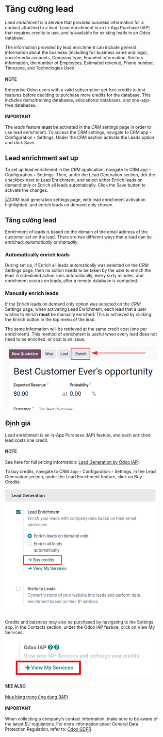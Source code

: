# Tăng cường lead

*Lead enrichment* is a service that provides business information for a contact attached to a lead.
Lead enrichment is an In-App Purchase (IAP) that requires credits to use, and is available for
existing leads in an Odoo database.

The information provided by lead enrichment can include general information about the business
(including full business name and logo), social media accounts, Company type,
Founded information, Sectors information, the number of
Employees, Estimated revenue, Phone number,
Timezone, and Technologies Used.

#### NOTE
Enterprise Odoo users with a valid subscription get free credits to test  features before deciding to purchase more credits for the database. This includes
demo/training databases, educational databases, and one-app-free databases.

#### IMPORTANT
The *leads* feature **must** be activated in the *CRM* settings page in order to use lead
enrichment. To access the *CRM* settings, navigate to CRM app ‣ Configuration
‣ Settings. Under the CRM section activate the Leads option and click
Save.

## Lead enrichment set up

To set up lead enrichment in the *CRM* application, navigate to CRM app ‣
Configuration ‣ Settings. Then, under the Lead Generation section, tick the checkbox
next to Lead Enrichment, and select either Enrich leads on demand only or
Enrich all leads automatically. Click the Save button to activate the
changes.

![CRM lead generation settings page, with lead enrichment activation highlighted, and enrich
leads on demand only chosen.](../../../../_images/lead-enrichment-activate.png)

## Tăng cường lead

Enrichment of leads is based on the domain of the email address of the customer set on the lead.
There are two different ways that a lead can be enriched: *automatically* or *manually*.

### Automatically enrich leads

During set up, if Enrich all leads automatically was selected on the *CRM*
Settings page, then no action needs to be taken by the user to enrich the lead. A
scheduled action runs automatically, every sixty minutes, and enrichment occurs on leads, after a
remote database is contacted.

### Manually enrich leads

If the Enrich leads on demand only option was selected on the *CRM* Settings
page, when activating Lead Enrichment, each lead that a user wishes to enrich **must**
be manually enriched. This is achieved by clicking the Enrich button in the top menu of
the lead.

The same information will be retrieved at the same  credit cost (one per
enrichment). This method of enrichment is useful when every lead does not need to be enriched, or
cost is an issue.

![Manual enrich button feature highlighted on the CRM lead.](../../../../_images/manual-enrichment.png)

## Định giá

Lead enrichment is an In-App Purchase (IAP) feature, and each enriched lead costs one credit.

#### NOTE
See here for full pricing information: [Lead Generation by Odoo IAP](https://iap.odoo.com/iap/in-app-services/273).

To buy credits, navigate to CRM app ‣ Configuration ‣ Settings. In the
Lead Generation section, under the Lead Enrichment feature, click on
Buy Credits.

![Buy credits from the lead enrichment settings.](../../../../_images/buy-lead-enrichment-credits-setting.png)

Credits and balances may also be purchased by navigating to the Settings app. In
the Contacts section, under the Odoo IAP feature, click on View
My Services.

![Buy credits in the Odoo IAP settings.](../../../../_images/view-my-services-setting1.png)

#### SEE ALSO
[Mua hàng trong ứng dụng (IAP)](../../../essentials/in_app_purchase.md)

#### IMPORTANT
When collecting a company's contact information, make sure to be aware of the latest EU
regulations. For more information about General Data Protection Regulation, refer to: [Odoo GDPR](http://odoo.com/gdpr).
